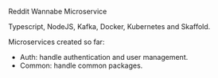 Reddit Wannabe Microservice

Typescript, NodeJS, Kafka, Docker, Kubernetes and Skaffold.

Microservices created so far:
- Auth: handle authentication and user management.
- Common: handle common packages.

